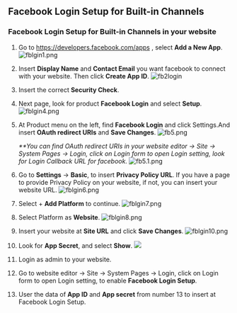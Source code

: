 ## Facebook Login Setup for Built-in Channels

### Facebook Login Setup for Built-in Channels in your website

1. Go to https://developers.facebook.com/apps , select **Add a New App**.  
   ![fblgin1.png](https://support.rvglobalsoft.com/hc/article_attachments/900002034243/fblgin1.png)

2. Insert **Display Name** and **Contact Email** you want facebook to connect with your website. Then click **Create App ID**.
   ![fb2login](https://support.rvglobalsoft.com/hc/article_attachments/900002064246/fblgin2.png)

3. Insert the correct **Security Check**.

4. Next page, look for product **Facebook Login** and select **Setup**.
    ![fblgin4.png](https://support.rvglobalsoft.com/hc/article_attachments/900002034343/fblgin4.png)

5. At Product menu on the left, find **Facebook Login** and click Settings.And insert **OAuth redirect URIs** and **Save Changes**.
   ![fb5.png](https://support.rvglobalsoft.com/hc/article_attachments/900002064266/fb5.png)

   _**You can find OAuth redirect URIs in your website editor -> Site -> System Pages -> Login, click on Login form to open Login setting, look for Login Callback URL for facebook._
    ![fb5.1.png](https://support.rvglobalsoft.com/hc/article_attachments/900002064026/fb5.1.png)

6. Go to **Settings** -> **Basic**, to insert **Privacy Policy URL**. If you have a page to provide Privacy Policy on your website, if not, you can insert your website URL.
   ![fblgin6.png](https://support.rvglobalsoft.com/hc/article_attachments/900002064086/fblgin6.png)

7. Select + **Add Platform** to continue.
   ![fblgin7.png](https://support.rvglobalsoft.com/hc/article_attachments/900002064106/fblgin7.png)

8. Select Platform as **Website**.
    ![fblgin8.png](https://support.rvglobalsoft.com/hc/article_attachments/900002034483/fblgin8.png)

9. Insert your website at **Site URL** and click **Save Changes**.
    ![fblgin10.png](https://support.rvglobalsoft.com/hc/article_attachments/900002034503/fblgin9.png)

10. Look for **App Secret**, and select **Show**.
    ![](https://support.rvglobalsoft.com/hc/article_attachments/900002064166/fblgin10.png)

11. Login as admin to your website.

12. Go to website editor -> Site -> System Pages -> Login, click on Login form to open Login setting, to enable **Facebook Login Setup**.

13. User the data of **App ID** and **App secret** from number 13 to insert at Facebook Login Setup.